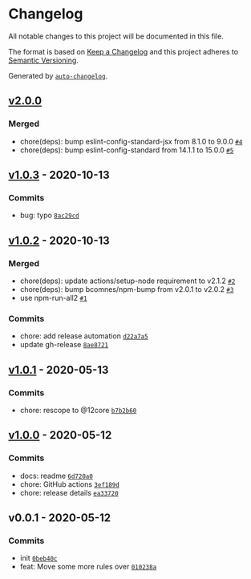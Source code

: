 # Changelog

All notable changes to this project will be documented in this file.

The format is based on [Keep a Changelog](https://keepachangelog.com/en/1.0.0/)
and this project adheres to [Semantic Versioning](https://semver.org/spec/v2.0.0.html).

Generated by [`auto-changelog`](https://github.com/CookPete/auto-changelog).

## [v2.0.0](https://github.com/little-core-labs/eslint-config-12core/compare/v1.0.3...v2.0.0)

### Merged

- chore(deps): bump eslint-config-standard-jsx from 8.1.0 to 9.0.0 [`#4`](https://github.com/little-core-labs/eslint-config-12core/pull/4)
- chore(deps): bump eslint-config-standard from 14.1.1 to 15.0.0 [`#5`](https://github.com/little-core-labs/eslint-config-12core/pull/5)

## [v1.0.3](https://github.com/little-core-labs/eslint-config-12core/compare/v1.0.2...v1.0.3) - 2020-10-13

### Commits

- bug: typo [`8ac29cd`](https://github.com/little-core-labs/eslint-config-12core/commit/8ac29cd020d07ee2da8b187d5536b48323fab841)

## [v1.0.2](https://github.com/little-core-labs/eslint-config-12core/compare/v1.0.1...v1.0.2) - 2020-10-13

### Merged

- chore(deps): update actions/setup-node requirement to v2.1.2 [`#2`](https://github.com/little-core-labs/eslint-config-12core/pull/2)
- chore(deps): bump bcomnes/npm-bump from v2.0.1 to v2.0.2 [`#3`](https://github.com/little-core-labs/eslint-config-12core/pull/3)
- use npm-run-all2 [`#1`](https://github.com/little-core-labs/eslint-config-12core/pull/1)

### Commits

- chore: add release automation [`d22a7a5`](https://github.com/little-core-labs/eslint-config-12core/commit/d22a7a5a7e046193c34d22db9e49912ba6aae3cd)
- update gh-release [`8ae8721`](https://github.com/little-core-labs/eslint-config-12core/commit/8ae872113d4f2136b6307724128b9cd7c79e5dd5)

## [v1.0.1](https://github.com/little-core-labs/eslint-config-12core/compare/v1.0.0...v1.0.1) - 2020-05-13

### Commits

- chore: rescope to @12core [`b7b2b60`](https://github.com/little-core-labs/eslint-config-12core/commit/b7b2b600351867f1787f813a3f504869fdc3d752)

## [v1.0.0](https://github.com/little-core-labs/eslint-config-12core/compare/v0.0.1...v1.0.0) - 2020-05-12

### Commits

- docs: readme [`6d720a0`](https://github.com/little-core-labs/eslint-config-12core/commit/6d720a063252c5341cae2a728764d27f794cf6c4)
- chore: GitHub actions [`3ef189d`](https://github.com/little-core-labs/eslint-config-12core/commit/3ef189d874e27b03e7cb7b2faf36ac3db7d190bf)
- chore: release details [`ea33720`](https://github.com/little-core-labs/eslint-config-12core/commit/ea33720cd1a8e99339fa3d7a48db7b53b8816e03)

## v0.0.1 - 2020-05-12

### Commits

- init [`0beb40c`](https://github.com/little-core-labs/eslint-config-12core/commit/0beb40ceafa488de57ac050d93a3df63a91b7d81)
- feat: Move some more rules over [`010238a`](https://github.com/little-core-labs/eslint-config-12core/commit/010238a71dacb416d2cc6d2c950f8b8d8a826315)
